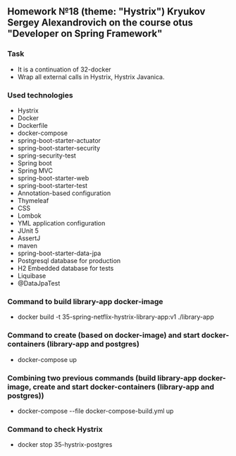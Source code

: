 ## Homework №18 (theme: "Hystrix") Kryukov Sergey Alexandrovich on the course otus "Developer on Spring Framework"

### Task
* It is a continuation of 32-docker
* Wrap all external calls in Hystrix, Hystrix Javanica.

### Used technologies
* Hystrix
* Docker
* Dockerfile
* docker-compose
* spring-boot-starter-actuator
* spring-boot-starter-security 
* spring-security-test
* Spring boot
* Spring MVC
* spring-boot-starter-web
* spring-boot-starter-test
* Annotation-based configuration
* Thymeleaf
* CSS
* Lombok
* YML application configuration
* JUnit 5
* AssertJ
* maven
* spring-boot-starter-data-jpa
* Postgresql database for production
* H2 Embedded database for tests
* Liquibase
* @DataJpaTest

### Command to build library-app docker-image
* docker build -t 35-spring-netflix-hystrix-library-app:v1 ./library-app

### Command to create (based on docker-image) and start docker-containers (library-app and postgres)
* docker-compose up

### Combining two previous commands (build library-app docker-image, create and start docker-containers (library-app and postgres))
* docker-compose --file docker-compose-build.yml up

### Command to check Hystrix
* docker stop 35-hystrix-postgres
